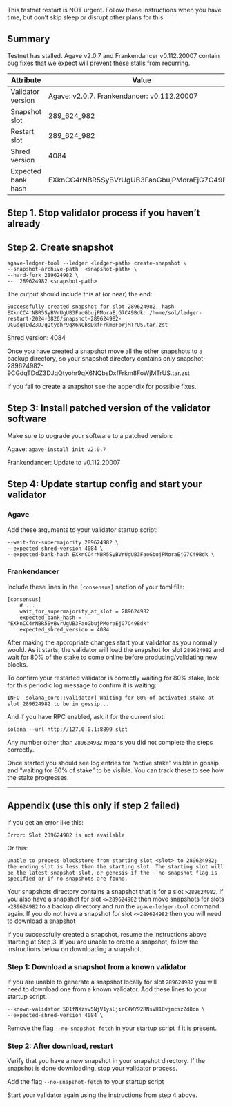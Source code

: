 This testnet restart is NOT urgent. Follow these instructions when you have time, but don’t skip sleep or disrupt other plans for this.

## Summary
Testnet has stalled. Agave v2.0.7 and Frankendancer v0.112.20007 contain bug fixes that we expect will prevent these stalls from recurring.

|Attribute|Value|
|---------|-----|
|Validator version|Agave: v2.0.7. Frankendancer: v0.112.20007|
|Snapshot slot|289_624_982|
|Restart slot|289_624_982|
|Shred version|4084|
|Expected bank hash|EXknCC4rNBR5SyBVrUgUB3FaoGbujPMoraEjG7C49Bdk|


## Step 1. Stop validator process if you haven’t already

## Step 2. Create snapshot
    agave-ledger-tool --ledger <ledger-path> create-snapshot \
    --snapshot-archive-path  <snapshot-path> \
    --hard-fork 289624982 \
    --  289624982 <snapshot-path>

The output should include this at (or near) the end:

    Successfully created snapshot for slot 289624982, hash EXknCC4rNBR5SyBVrUgUB3FaoGbujPMoraEjG7C49Bdk: /home/sol/ledger-restart-2024-0826/snapshot-289624982-9CGdqTDdZ3DJqQtyohr9qX6NQbsDxfFrkm8FoWjMTrUS.tar.zst
Shred version: 4084

Once you have created a snapshot move all the other snapshots to a backup directory, so your snapshot directory contains only
    snapshot-289624982-9CGdqTDdZ3DJqQtyohr9qX6NQbsDxfFrkm8FoWjMTrUS.tar.zst

If you fail to create a snapshot see the appendix for possible fixes.

## Step 3: Install patched version of the validator software
Make sure to upgrade your software to a patched version:

Agave: `agave-install init v2.0.7`

Frankendancer: Update to v0.112.20007

## Step 4: Update startup config and start your validator
### Agave
Add these arguments to your validator startup script:

    --wait-for-supermajority 289624982 \
    --expected-shred-version 4084 \
    --expected-bank-hash EXknCC4rNBR5SyBVrUgUB3FaoGbujPMoraEjG7C49Bdk \


### Frankendancer
Include these lines in the `[consensus]` section of your toml file:

    [consensus]
        # ...
        wait_for_supermajority_at_slot = 289624982
        expected_bank_hash = "EXknCC4rNBR5SyBVrUgUB3FaoGbujPMoraEjG7C49Bdk"
        expected_shred_version = 4084

After making the appropriate changes start your validator as you normally would. As it starts, the validator will load the snapshot for slot `289624982` and wait for 80% of the stake to come online before producing/validating new blocks.

To confirm your restarted validator is correctly waiting for 80% stake, look for this periodic log message to confirm it is waiting:

    INFO  solana_core::validator] Waiting for 80% of activated stake at slot 289624982 to be in gossip...

And if you have RPC enabled, ask it for the current slot:

    solana --url http://127.0.0.1:8899 slot

Any number other than `289624982` means you did not complete the steps correctly.

Once started you should see log entries for “active stake” visible in gossip and “waiting for 80% of stake” to be visible. You can track these to see how the stake progresses.


***

## Appendix (use this only if step 2 failed)

If you get an error like this:

    Error: Slot 289624982 is not available

Or this:

    Unable to process blockstore from starting slot <slot> to 289624982; the ending slot is less than the starting slot. The starting slot will be the latest snapshot slot, or genesis if the --no-snapshot flag is specified or if no snapshots are found.

Your snapshots directory contains a snapshot that is for a slot `>289624982`. If you also have a snapshot for slot `<=289624982` then move snapshots for slots `>289624982` to a backup directory and run the `agave-ledger-tool` command again. If you do not have a snapshot for slot `<=289624982` then you will need to download a snapshot

If you successfully created a snapshot, resume the instructions above starting at Step 3. If you are unable to create a snapshot, follow the instructions below on downloading a snapshot.

### Step 1: Download a snapshot from a known validator

If you are unable to generate a snapshot locally for slot `289624982` you will need to download one from a known validator. Add these lines to your startup script.

    --known-validator 5D1fNXzvv5NjV1ysLjirC4WY92RNsVH18vjmcszZd8on \
    --expected-shred-version 4084 \

Remove the flag `--no-snapshot-fetch` in your startup script if it is present.

### Step 2: After download, restart

Verify that you have a new snapshot in your snapshot directory.  If the snapshot is done downloading, stop your validator process.

Add the flag `--no-snapshot-fetch` to your startup script

Start your validator again using the instructions from step 4 above.
